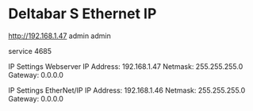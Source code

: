# Deltabar S Ethernet IP

<http://192.168.1.47>
admin
admin

service
4685

IP Settings Webserver
IP Address:	192.168.1.47
Netmask:	255.255.255.0
Gateway:	0.0.0.0

IP Settings EtherNet/IP	
IP Address:	192.168.1.46
Netmask:	255.255.255.0
Gateway:	0.0.0.0
